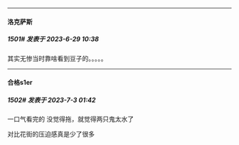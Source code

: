 
*****

####  洛克萨斯  
##### 1501#       发表于 2023-6-29 10:38

其实无惨当时靠啥看到豆子的。。。。。

*****

####  合格s1er  
##### 1502#       发表于 2023-7-3 01:42

一口气看完的 没觉得拖，就觉得两只鬼太水了

对比花街的压迫感真是少了很多

